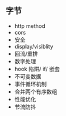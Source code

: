 ## 字节

- http method
- cors
- 安全
- display/visiblity
- 回流/重排
- 数字处理
- hook 陷阱/ if/ 嵌套
- 不可变数据
- 事件循环机制
- 合并两个有序数组
- 性能优化
- 节流防抖
